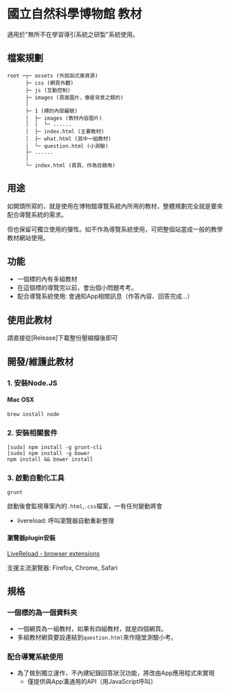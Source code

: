 國立自然科學博物館 教材
===
適用於"無所不在學習導引系統之研製"系統使用。

## 檔案規劃
    
```text
root ─┬─ assets (外部函式庫資源)
      ├─ css (網頁外觀)
      ├─ js (互動控制)
      ├─ images (頁面圖片，像是背景之類的)
      │  
      ├─ 1 (標的內部編號)
      │  ├─ images (教材內容圖片)
      │  │  └─ ...... 
      │  ├─ index.html (主要教材)
      │  ├─ what.html (其中一組教材)
      │  └─ question.html (小測驗)
      ├─ ...... 
      │  
      └─ index.html (首頁，作為目錄用)
```

## 用途
如開頭所寫的，就是使用在博物館導覽系統內所用的教材，整體規劃完全就是要來配合導覽系統的需求。

但也保留可獨立使用的彈性。如不作為導覽系統使用，可把整個站當成一般的教學教材網站使用。

## 功能
* 一個標的內有多組教材
* 在這個標的導覽完以前，會出個小問題考考。
* 配合導覽系統使用: 會通知App相關訊息（作答內容、回答完成...）

## 使用此教材
請直接從[Release]下載整份壓縮檔後即可

## 開發/維護此教材
### 1. 安裝Node.JS
#### Mac OSX
    brew install node

### 2. 安裝相關套件

    [sudo] npm install -g grunt-cli
    [sudo] npm install -g bower
    npm install && bower install

### 3. 啟動自動化工具

    grunt

啟動後會監視專案內的`.html`,`.css`檔案，一有任何變動將會

* livereload: 呼叫瀏覽器自動重新整理

#### 瀏覽器plugin安裝
[LiveReload - browser extensions](http://feedback.livereload.com/knowledgebase/articles/86242-how-do-i-install-and-use-the-browser-extensions-)

支援主流瀏覽器: Firefox, Chrome, Safari

## 規格
### 一個標的為一個資料夾

* 一個網頁為一組教材，如果有四組教材，就是四個網頁。
* 多組教材網頁要設連結到`question.html`來作隨堂測驗小考。

### 配合導覽系統使用
* 為了做到獨立運作，不內建紀錄回答狀況功能，將改由App應用程式來實現
    * 僅提供與App溝通用的API（用JavaScript呼叫）
